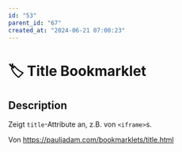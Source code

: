 ```yaml
---
id: "53"
parent_id: "67"
created_at: "2024-06-21 07:00:23"
---
```


# 🏷️ Title Bookmarklet

## Description

Zeigt `title`-Attribute an, z.B. von `<iframe>`s.

Von <https://pauljadam.com/bookmarklets/title.html>